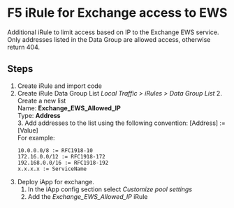 # F5 iRule for Exchange access to EWS
Additional iRule to limit access based on IP to the Exchange EWS service. Only addresses listed in the Data Group are allowed access, otherwise return 404. 

## Steps
1. Create iRule and import code
2. Create iRule Data Group List *Local Traffic > iRules > Data Group List*
    2. Create a new list  
    Name: **Exchange_EWS_Allowed_IP**  
    Type: **Address**  
    3. Add addresses to the list using the following convention: [Address] := [Value]  
    For example: 
    ```
    10.0.0.0/8 := RFC1918-10
    172.16.0.0/12 := RFC1918-172
    192.168.0.0/16 := RFC1918-192
    x.x.x.x := ServiceName
    ```
3. Deploy iApp for exchange. 
    1. In the iApp config section select *Customize pool settings*
    2. Add the *Exchange_EWS_Allowed_IP* iRule
